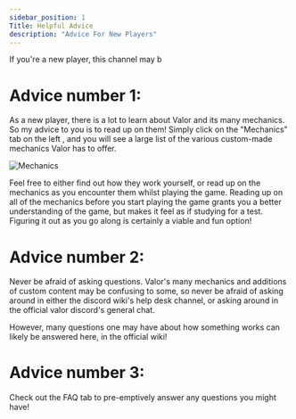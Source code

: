 ```yaml
---
sidebar_position: 1
Title: Helpful Advice
description: "Advice For New Players"
---
```

If you're a new player, this channel may b

# Advice number 1:

As a new player, there is a lot to learn about Valor and its many mechanics. 
So my advice to you is to read up on them! Simply click on the "Mechanics" tab on the left , and you will see a large list of the various custom-made mechanics
Valor has to offer. 

![Mechanics](https://cdn.discordapp.com/attachments/828314781793779742/1003866059645931530/unknown.png)

Feel free to either find out how they work yourself, or read up on the mechanics as you encounter them whilst playing the game. 
Reading up on all of the mechanics before you start playing the game grants you a better understanding of the game, but makes it feel as if studying for a test.
Figuring it out as you go along is certainly a viable and fun option! 

# Advice number 2:

Never be afraid of asking questions. Valor's many mechanics and additions of custom content may be confusing to some, so never be afraid of asking around in 
either the discord wiki's help desk channel, or asking around in the official valor discord's general chat. 

However, many questions one may have about how something works can likely be answered here, in the official wiki!

# Advice number 3: 

Check out the FAQ tab to pre-emptively answer any questions you might have!


